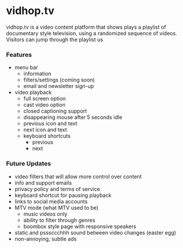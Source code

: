 vidhop.tv
==========

vidhop.tv is a video content platform that shows plays a playlist of documentary style television, using a randomized sequence of videos.
Visitors can jump through the playlist us

### Features
- menu bar
    - information
    - filters/settings (coming soon)
    - email and newsletter sign-up
- video playback
    - full screen option
    - cast video option
    - closed captioning support
    - disappearing mouse after 5 seconds idle
    - previous icon and text
    - next icon and text
    - keyboard shortcuts
        - previous
        - next

### Future Updates
- video filters that will allow more control over content
- info and support emails
- privacy policy and terms of service
- keyboard shortcut for pausing playback
- links to social media accounts
- MTV mode (what MTV used to be)
    - music videos only
    - ability to filter through genres
    - boombox style page with responsive speakers
- static and psssccchhh sound between video changes (easter egg)
- non-annoying, subtle ads